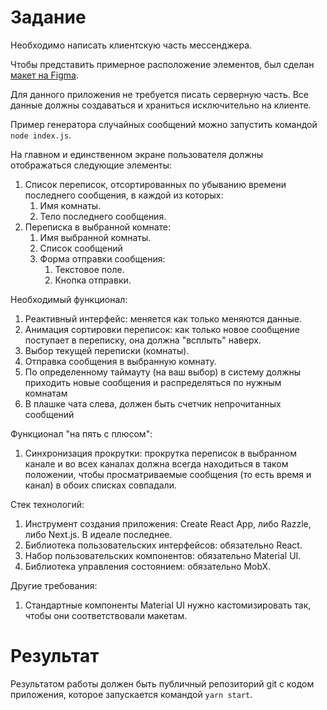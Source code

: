 # Задание

Необходимо написать клиентскую часть мессенджера.

Чтобы представить примерное расположение элементов, был сделан [макет на Figma](https://www.figma.com/file/ITYSBbG5tgfGssdMrEYkrh/Multichannel-Messenger?node-id=0%3A1). 

Для данного приложения не требуется писать серверную часть.
Все данные должны создаваться и храниться исключительно на клиенте.

Пример генератора случайных сообщений можно запустить командой `node index.js`.

На главном и единственном экране пользователя должны отображаться следующие элементы:
1. Список переписок, отсортированных по убыванию времени последнего сообщения, в каждой из которых:
    1. Имя комнаты.
    3. Тело последнего сообщения.
2. Переписка в выбранной комнате:
    1. Имя выбранной комнаты.
    3. Список сообщений
    4. Форма отправки сообщения:
        1. Текстовое поле.
        2. Кнопка отправки.

Необходимый функционал:
1. Реактивный интерфейс: меняется как только меняются данные.
2. Анимация сортировки переписок: как только новое сообщение поступает в переписку, она должна "всплыть" наверх.
3. Выбор текущей переписки (комнаты).
5. Отправка сообщения в выбранную комнату.
7. По определенному таймауту (на ваш выбор) в систему должны приходить новые сообщения и распределяться по нужным комнатам
8. В плашке чата слева, должен быть счетчик непрочитанных сообщений

Функционал "на пять с плюсом":
1. Синхронизация прокрутки: прокрутка переписок в выбранном канале и во всех каналах должна всегда находиться в таком положении, чтобы просматриваемые сообщения (то есть время и канал) в обоих списках совпадали.

Стек технологий:
1. Инструмент создания приложения: Create React App, либо Razzle, либо Next.js. В идеале последнее.
2. Библиотека пользовательских интерфейсов: обязательно React.
3. Набор пользовательских компонентов: обязательно Material UI.
4. Библиотека управления состоянием: обязательно MobX.

Другие требования:
1. Стандартные компоненты Material UI нужно кастомизировать так, чтобы они соответствовали макетам.

# Результат

Результатом работы должен быть публичный репозиторий git с кодом приложения, которое запускается командой `yarn start`.
